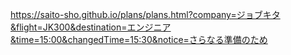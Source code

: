 https://saito-sho.github.io/plans/plans.html?company=ジョブキタ&flight=JK300&destination=エンジニア&time=15:00&changedTime=15:30&notice=さらなる準備のため
